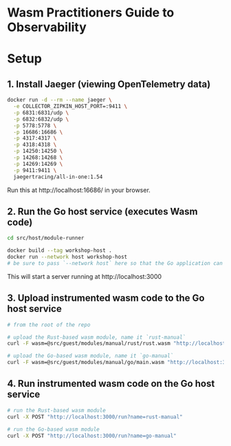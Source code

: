 # Wasm Practitioners Guide to Observability

# Setup

## 1. Install Jaeger (viewing OpenTelemetry data)

```sh
docker run -d --rm --name jaeger \
  -e COLLECTOR_ZIPKIN_HOST_PORT=:9411 \
  -p 6831:6831/udp \
  -p 6832:6832/udp \
  -p 5778:5778 \
  -p 16686:16686 \
  -p 4317:4317 \
  -p 4318:4318 \
  -p 14250:14250 \
  -p 14268:14268 \
  -p 14269:14269 \
  -p 9411:9411 \
  jaegertracing/all-in-one:1.54
```

Run this at http://localhost:16686/ in your browser.


## 2. Run the Go host service (executes Wasm code) 

```sh
cd src/host/module-runner

docker build --tag workshop-host .
docker run --network host workshop-host
# be sure to pass `--network host` here so that the Go application can reach Jaeger
```

This will start a server running at http://localhost:3000

## 3. Upload instrumented wasm code to the Go host service

```sh
# from the root of the repo

# upload the Rust-based wasm module, name it `rust-manual`
curl -F wasm=@src/guest/modules/manual/rust/rust.wasm "http://localhost:3000/upload?name=rust-manual"

# upload the Go-based wasm module, name it `go-manual`
curl -F wasm=@src/guest/modules/manual/go/main.wasm "http://localhost:3000/upload?name=go-manual"
```

## 4. Run instrumented wasm code on the Go host service

```sh
# run the Rust-based wasm module
curl -X POST "http://localhost:3000/run?name=rust-manual"

# run the Go-based wasm module
curl -X POST "http://localhost:3000/run?name=go-manual"
```
